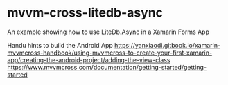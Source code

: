 # mvvm-cross-litedb-async
An example showing how to use LiteDb.Async in a Xamarin Forms App

Handu hints to build the Android App
https://yanxiaodi.gitbook.io/xamarin-mvvmcross-handbook/using-mvvmcross-to-create-your-first-xamarin-app/creating-the-android-project/adding-the-view-class
https://www.mvvmcross.com/documentation/getting-started/getting-started
